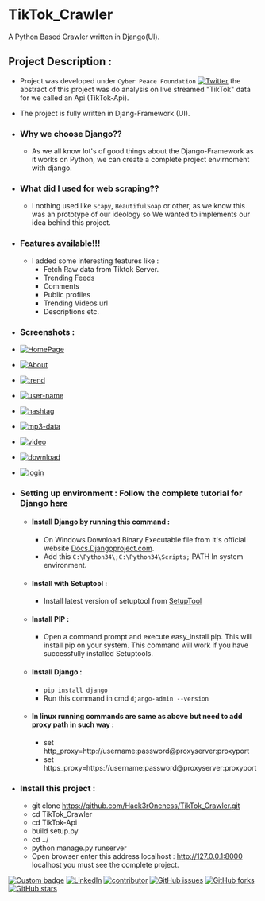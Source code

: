 # TikTok_Crawler
A Python Based Crawler written in Django(UI). 

## Project Description : 
- Project was developed under ```Cyber Peace Foundation``` [![Twitter](https://img.shields.io/badge/Twitter-Cyber%20Peace%20Foundation-blue?style=social&logo=appveyor)](https://twitter.com/cyberpeacengo) the abstract of this project was do analysis on live streamed "TikTok" data for we called an Api (TikTok-Api).
- The project is fully written in Djang-Framework (UI).
- ### Why we choose Django??
  - As we all know lot's of good things about the Django-Framework as it works on Python, we can create a complete project envirnoment with django.

- ### What did I used for web scraping??
  - I nothing used like ```Scapy```, ```BeautifulSoap``` or other, as we know this was an prototype of our ideology so We wanted to implements our idea behind this project. 

- ### Features available!!!
  - I added some interesting features like : 
    - Fetch Raw data from Tiktok Server.
    - Trending Feeds
    - Comments
    - Public profiles
    - Trending Videos url
    - Descriptions etc.

- ### Screenshots :
- [![HomePage][img-1]][img-1]
- [![About][about]][about]
- [![trend][trend]][trend]
- [![user-name][user-name]][user-name]
- [![hashtag][hashtag]][hashtag]
- [![mp3-data][mp3-data]][mp3-data]
- [![video][video]][video]
- [![download][download]][download]
- [![login][login]][login]

- ### Setting up environment : Follow the complete tutorial for Django [here](https://docs.djangoproject.com/en/1.8/howto/windows/#:~:text=Django%20can%20be%20installed%20easily,version%20in%20the%20command%20prompt.)
    - #### Install Django by running this command : 
        - On Windows Download Binary Executable file from it's official website [Docs.Djangoproject.com](https://python.org/download/).
        - Add this ```C:\Python34\;C:\Python34\Scripts;``` PATH In system environment.
    - #### Install with Setuptool : 
        - Install latest version of setuptool from [SetupTool](https://pypi.python.org/pypi/setuptools)
    - #### Install PIP : 
        - Open a command prompt and execute easy_install pip. This will install pip on your system. This command will work if you have successfully installed Setuptools.
    - #### Install Django :
        - ```pip install django```
        - Run this command in cmd ```django-admin --version```
    - #### In linux running commands are same as above but need to add proxy path in such way :
        - set http_proxy=http://username:password@proxyserver:proxyport
        - set https_proxy=https://username:password@proxyserver:proxyport
- ### Install this project :
  - git clone https://github.com/Hack3rOneness/TikTok_Crawler.git
  - cd TikTok_Crawler
  - cd TikTok-Api
  - build setup.py
  - cd ../
  - python manage.py runserver
  - Open browser enter this address localhost : http://127.0.0.1:8000 localhost you must see the complete project.

[![Custom badge][Insta-shield]][Insta-me]
[![LinkedIn][linkedIn-shield]][linkedin-url]
[![contributor][contributor]][contributor] [![GitHub issues](https://img.shields.io/github/issues/Hack3rOneness/TikTok_Crawler?style=plastic)](https://github.com/Hack3rOneness/TikTok_Crawler/issues) [![GitHub forks](https://img.shields.io/github/forks/Hack3rOneness/TikTok_Crawler?style=plastic)](https://github.com/Hack3rOneness/TikTok_Crawler/network) [![GitHub stars](https://img.shields.io/github/stars/Hack3rOneness/TikTok_Crawler?style=plastic)](https://github.com/Hack3rOneness/TikTok_Crawler/stargazers)

[linkedin-url]: https://www.linkedin.com/in/sumit-o-a30926158
[linkedin-shield]: https://img.shields.io/badge/-LinkedIn-black.svg?style=flat-square&logo=linkedin&colorB=555
[NHC-JOIN-shield]: https://img.shields.io/badge/NHC-Join%20Us-cyan?style=plastic&logo=appveyor
[Insta-shield]: https://img.shields.io/badge/~Hack3r__Oneness-Instagram-02f5ff?style=plastic&logo=appveyor
[Insta-me]: https://instagram.com/hack3r_oneness 
[contributor]: https://img.shields.io/badge/Contributor-Lalit-brightgreen?style=plastic&logo=appveyor
[img-1]:https://github.com/Hack3rOneness/TikTok_Crawler/blob/master/Screenshots/Screenshot%20(265).png
[about]:https://github.com/Hack3rOneness/TikTok_Crawler/blob/master/Screenshots/Screenshot%20(266).png
[trend]:https://github.com/Hack3rOneness/TikTok_Crawler/blob/master/Screenshots/Screenshot%20(267).png
[user-name]:https://github.com/Hack3rOneness/TikTok_Crawler/blob/master/Screenshots/Screenshot%20(268).png
[hashtag]:https://github.com/Hack3rOneness/TikTok_Crawler/blob/master/Screenshots/Screenshot%20(269).png
[mp3-data]:https://github.com/Hack3rOneness/TikTok_Crawler/blob/master/Screenshots/Screenshot%20(270).png
[video]:https://github.com/Hack3rOneness/TikTok_Crawler/blob/master/Screenshots/Screenshot%20(271).png
[download]:https://github.com/Hack3rOneness/TikTok_Crawler/blob/master/Screenshots/Screenshot%20(272).png
[login]:https://github.com/Hack3rOneness/TikTok_Crawler/blob/master/Screenshots/Screenshot%20(273).png
